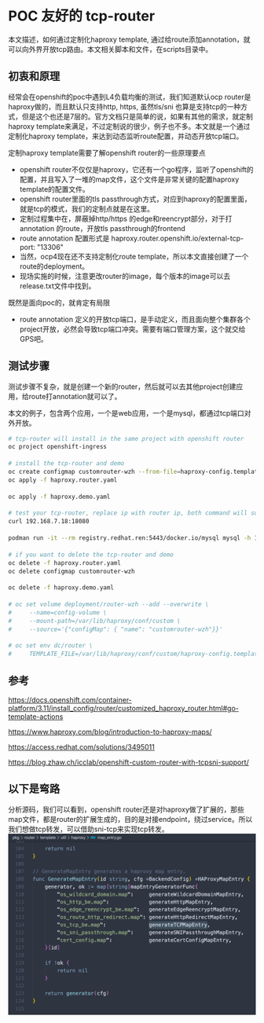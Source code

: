 # POC 友好的 tcp-router
本文描述，如何通过定制化haproxy template, 通过给route添加annotation，就可以向外界开放tcp路由。本文相关脚本和文件，在scripts目录中。
## 初衷和原理
经常会在openshift的poc中遇到L4负载均衡的测试，我们知道默认ocp router是haproxy做的，而且默认只支持http, https, 虽然tls/sni 也算是支持tcp的一种方式，但是这个也还是7层的。官方文档只是简单的说，如果有其他的需求，就定制haproxy template来满足，不过定制说的很少，例子也不多。本文就是一个通过定制化haproxy template，来达到动态监听route配置，并动态开放tcp端口。

定制haproxy template需要了解openshift router的一些原理要点
- openshift router不仅仅是haproxy，它还有一个go程序，监听了openshift的配置，并且写入了一堆的map文件，这个文件是非常关键的配置haproxy template的配置文件。
- openshift router里面的tls passthrough方式，对应到haproxy的配置里面，就是tcp的模式，我们的定制点就是在这里。
- 定制过程集中在，屏蔽掉http/https 的edge和reencrypt部分，对于打annotation 的route，开放tls passthrough的frontend
- route annotation 配置形式是 haproxy.router.openshift.io/external-tcp-port: "13306"
- 当然，ocp4现在还不支持定制化route template，所以本文直接创建了一个route的deployment。
- 现场实施的时候，注意更改router的image，每个版本的image可以去release.txt文件中找到。

既然是面向poc的，就肯定有局限
- route annotation 定义的开放tcp端口，是手动定义，而且面向整个集群各个project开放，必然会导致tcp端口冲突。需要有端口管理方案，这个就交给GPS吧。

## 测试步骤
测试步骤不复杂，就是创建一个新的router，然后就可以去其他project创建应用，给route打annotation就可以了。

本文的例子，包含两个应用，一个是web应用，一个是mysql，都通过tcp端口对外开放。
```bash
# tcp-router will install in the same project with openshift router
oc project openshift-ingress

# install the tcp-router and demo
oc create configmap customrouter-wzh --from-file=haproxy-config.template
oc apply -f haproxy.router.yaml

oc apply -f haproxy.demo.yaml

# test your tcp-router, replace ip with router ip, both command will success.
curl 192.168.7.18:18080

podman run -it --rm registry.redhat.ren:5443/docker.io/mysql mysql -h 192.168.7.18 -P 13306 -u user -D db -p

# if you want to delete the tcp-router and demo
oc delete -f haproxy.router.yaml
oc delete configmap customrouter-wzh

oc delete -f haproxy.demo.yaml

# oc set volume deployment/router-wzh --add --overwrite \
#     --name=config-volume \
#     --mount-path=/var/lib/haproxy/conf/custom \
#     --source='{"configMap": { "name": "customrouter-wzh"}}'

# oc set env dc/router \
#     TEMPLATE_FILE=/var/lib/haproxy/conf/custom/haproxy-config.template

```

## 参考
https://docs.openshift.com/container-platform/3.11/install_config/router/customized_haproxy_router.html#go-template-actions

https://www.haproxy.com/blog/introduction-to-haproxy-maps/

https://access.redhat.com/solutions/3495011

https://blog.zhaw.ch/icclab/openshift-custom-router-with-tcpsni-support/
## 以下是弯路

分析源码，我们可以看到，openshift router还是对haproxy做了扩展的，那些map文件，都是router的扩展生成的，目的是对接endpoint，绕过service。所以我们想做tcp转发，可以借助sni-tcp来实现tcp转发。
![](imgs/2020-02-23-14-04-49.png)
